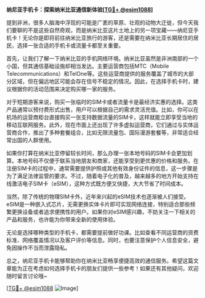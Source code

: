 **纳尼亚手机卡：探索纳米比亚通信新体验[[TG💪+ @esim1088](https://t.me/s/esim1088)]**

提到非洲，很多人脑海中浮现的可能是广袤的草原、壮观的动物大迁徙，但今天我们要聊的不是这些自然奇观，而是纳米比亚这片土地上的另一项宝藏——纳尼亚手机卡！无论你是即将前往纳米比亚旅行的游客，还是需要在纳米比亚长期居住的居民，选择一张合适的手机卡或流量卡都至关重要。

首先，让我们了解一下纳米比亚的手机网络环境。纳米比亚虽然是非洲南部的一个小国，但其通信基础设施却相当发达。主要运营商包括MTC（Mobile Telecommunications）和TelOne等。这些运营商提供的服务覆盖了城市的大部分区域，但在偏远地区可能会存在信号不稳定的情况。因此，在选择手机卡时，建议根据你的活动范围来决定购买哪一家的服务。

对于短期游客来说，购买一张临时的SIM卡或者流量卡是最经济实惠的选择。这类产品通常以预付费形式出售，用户可以根据自己的需求灵活充值。比如，你可以在机场的运营商柜台直接购买一张支持数据流量的SIM卡，这样就能立即享受当地的移动互联网服务。此外，现在市面上还出现了许多虚拟运营商，它们通过与实体运营商合作，推出了多种套餐组合，比如无限流量包、国际漫游套餐等，非常适合经常出国的人群使用。

如果你打算在纳米比亚停留较长时间，那么办理一张本地号码的SIM卡会更加划算。本地号码不仅便于联系当地朋友和商家，还能享受到更优惠的价格和服务。在注册SIM卡的过程中，通常需要提供护照或其他有效身份证件的信息，这一步骤是为了满足法律监管的要求。不过，随着电子化的普及，越来越多的地方开始支持在线激活电子SIM卡（eSIM），这种方式既方便又快捷，大大节省了时间成本。

当然，除了传统的物理SIM卡外，近年来兴起的eSIM技术也逐渐被人们接受。eSIM是一种嵌入式芯片，无需更换实体卡片即可实现网络连接，特别适合那些频繁更换设备或者追求便携性的用户。如果你对eSIM感兴趣，不妨关注一下相关的产品和服务，也许能为你带来全新的使用体验。

无论是选择哪种类型的手机卡，都需要提前做好功课。比如查看不同运营商的资费标准、网络覆盖情况以及客户评价等信息。同时，也要注意保护个人信息安全，避免因操作不当而泄露隐私。

总之，纳尼亚手机卡能够帮助你在纳米比亚畅享便捷高效的通信服务。希望这篇文章能为正在考虑如何选择手机卡的朋友们提供一些参考！如果还有其他疑问，欢迎随时留言讨论哦~

[[TG💪+ @esim1088](https://t.me/s/esim1088) ![Image](https://i.postimg.cc/4NQfJmqS/Snipaste-2025-05-13-00-14-12.png)]